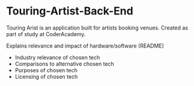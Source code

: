 # Touring-Artist-Back-End
Touring Arist is an application built for artists booking venues. Created as part of study at CoderAcademy. 

Explains relevance and impact of hardware/software (README)
- Industry relevance of chosen tech
- Comparisons to alternative chosen tech
- Purposes of chosen tech
- Licensing of chosen tech
